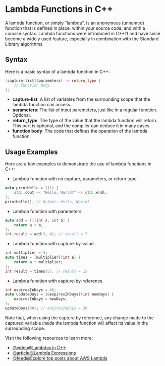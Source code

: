 # Lambda Functions in C++

A lambda function, or simply "lambda", is an anonymous (unnamed) function that is defined in place, within your source code, and with a concise syntax. Lambda functions were introduced in C++11 and have since become a widely used feature, especially in combination with the Standard Library algorithms.

## Syntax

Here is a basic syntax of a lambda function in C++:

```cpp
[capture-list](parameters) -> return_type {
    // function body
};
```

- **capture-list**: A list of variables from the surrounding scope that the lambda function can access.
- **parameters**: The list of input parameters, just like in a regular function. Optional.
- **return\_type**: The type of the value that the lambda function will return. This part is optional, and the compiler can deduce it in many cases.
- **function body**: The code that defines the operation of the lambda function.

## Usage Examples

Here are a few examples to demonstrate the use of lambda functions in C++:

- Lambda function with no capture, parameters, or return type.

```cpp
auto printHello = []() {
    std::cout << "Hello, World!" << std::endl;
};
printHello(); // Output: Hello, World!
```

- Lambda function with parameters.

```cpp
auto add = [](int a, int b) {
    return a + b;
};
int result = add(3, 4); // result = 7
```

- Lambda function with capture-by-value.

```cpp
int multiplier = 3;
auto times = [multiplier](int a) {
    return a * multiplier;
};
int result = times(5); // result = 15
```

- Lambda function with capture-by-reference.

```cpp
int expiresInDays = 45;
auto updateDays = [&expiresInDays](int newDays) {
    expiresInDays = newDays;
};
updateDays(30); // expiresInDays = 30
```

Note that, when using the capture by reference, any change made to the captured variable _inside_ the lambda function will affect its value in the surrounding scope.

Visit the following resources to learn more:

- [@video@Lambdas in C++](https://youtu.be/MH8mLFqj-n8)
- [@article@Lambda Expressions](https://en.cppreference.com/w/cpp/language/lambda)
- [@feed@Explore top posts about AWS Lambda](https://app.daily.dev/tags/aws-lambda?ref=roadmapsh)
